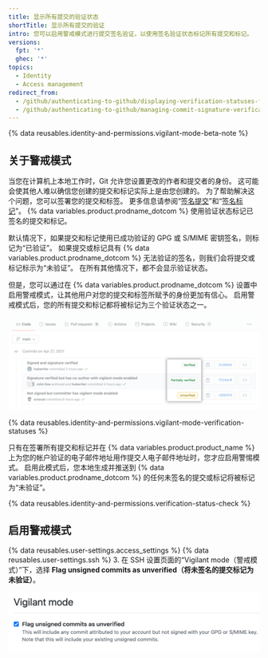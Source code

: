 ```yaml
---
title: 显示所有提交的验证状态
shortTitle: 显示所有提交的验证
intro: 您可以启用警戒模式进行提交签名验证，以使用签名验证状态标记所有提交和标记。
versions:
  fpt: '*'
  ghec: '*'
topics:
  - Identity
  - Access management
redirect_from:
  - /github/authenticating-to-github/displaying-verification-statuses-for-all-of-your-commits
  - /github/authenticating-to-github/managing-commit-signature-verification/displaying-verification-statuses-for-all-of-your-commits
---
```


{% data reusables.identity-and-permissions.vigilant-mode-beta-note %}

## 关于警戒模式

当您在计算机上本地工作时，Git 允许您设置更改的作者和提交者的身份。 这可能会使其他人难以确信您创建的提交和标记实际上是由您创建的。 为了帮助解决这个问题，您可以签署您的提交和标签。 更多信息请参阅“[签名提交](/github/authenticating-to-github/signing-commits)”和“[签名标记](/github/authenticating-to-github/signing-tags)”。 {% data variables.product.prodname_dotcom %} 使用验证状态标记已签名的提交和标记。

默认情况下，如果提交和标记使用已成功验证的 GPG 或 S/MIME 密钥签名，则标记为“已验证”。 如果提交或标记具有 {% data variables.product.prodname_dotcom %} 无法验证的签名，则我们会将提交或标记标示为“未验证”。 在所有其他情况下，都不会显示验证状态。

但是，您可以通过在 {% data variables.product.prodname_dotcom %} 设置中启用警戒模式，让其他用户对您的提交和标签所赋予的身份更加有信心。 启用警戒模式后，您的所有提交和标记都将被标记为三个验证状态之一。

![签名验证状态](/assets/images/help/commits/signature-verification-statuses.png)

{% data reusables.identity-and-permissions.vigilant-mode-verification-statuses %}

只有在签署所有提交和标记并在 {% data variables.product.product_name %} 上为您的帐户验证的电子邮件地址用作提交人电子邮件地址时，您才应启用警惕模式。 启用此模式后，您本地生成并推送到 {% data variables.product.prodname_dotcom %} 的任何未签名的提交或标记将被标记为“未验证”。

{% data reusables.identity-and-permissions.verification-status-check %}

## 启用警戒模式

{% data reusables.user-settings.access_settings %}
{% data reusables.user-settings.ssh %}
3. 在 SSH 设置页面的“Vigilant mode（警戒模式）”下，选择 **Flag unsigned commits as unverified（将未签名的提交标记为未验证）**。

   ![将未签名的提交标记为未验证的复选框](/assets/images/help/commits/vigilant-mode-checkbox.png)
